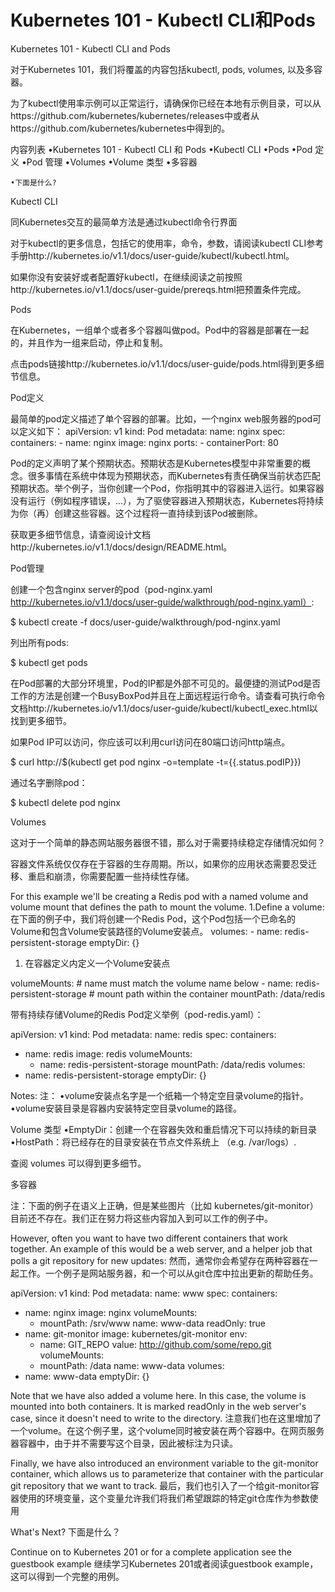 # **Kubernetes 101 - Kubectl CLI和Pods**

Kubernetes 101 - Kubectl CLI and Pods

对于Kubernetes 101，我们将覆盖的内容包括kubectl, pods, volumes, 以及多容器。

为了kubectl使用率示例可以正常运行，请确保你已经在本地有示例目录，可以从https://github.com/kubernetes/kubernetes/releases中或者从https://github.com/kubernetes/kubernetes中得到的。

内容列表
•Kubernetes 101 - Kubectl CLI 和 Pods 
    •Kubectl CLI
    •Pods 
        •Pod 定义
        •Pod 管理
    •Volumes
        •Volume 类型
    •多容器

    •下面是什么?


Kubectl CLI

同Kubernetes交互的最简单方法是通过kubectl命令行界面

对于kubectl的更多信息，包括它的使用率，命令，参数，请阅读kubectl CLI参考手册http://kubernetes.io/v1.1/docs/user-guide/kubectl/kubectl.html。

如果你没有安装好或者配置好kubectl，在继续阅读之前按照http://kubernetes.io/v1.1/docs/user-guide/prereqs.html把预置条件完成。

Pods

在Kubernetes，一组单个或者多个容器叫做pod。Pod中的容器是部署在一起的，并且作为一组来启动，停止和复制。

点击pods链接http://kubernetes.io/v1.1/docs/user-guide/pods.html得到更多细节信息。

Pod定义

最简单的pod定义描述了单个容器的部署。比如，一个nginx web服务器的pod可以定义如下：
    apiVersion: v1
    kind: Pod
    metadata:
      name: nginx
    spec:
      containers:
      - name: nginx
        image: nginx
        ports:
        - containerPort: 80

Pod的定义声明了某个预期状态。预期状态是Kubernetes模型中非常重要的概念。很多事情在系统中体现为预期状态，而Kubernetes有责任确保当前状态匹配预期状态。举个例子，当你创建一个Pod，你指明其中的容器进入运行。如果容器没有运行（例如程序错误，...），为了驱使容器进入预期状态，Kubernetes将持续为你（再）创建这些容器。这个过程将一直持续到该Pod被删除。

获取更多细节信息，请查阅设计文档http://kubernetes.io/v1.1/docs/design/README.html。

Pod管理

创建一个包含nginx server的pod（pod-nginx.yaml http://kubernetes.io/v1.1/docs/user-guide/walkthrough/pod-nginx.yaml）:

$ kubectl create -f docs/user-guide/walkthrough/pod-nginx.yaml

列出所有pods:

$ kubectl get pods

在Pod部署的大部分环境里，Pod的IP都是外部不可见的。最便捷的测试Pod是否工作的方法是创建一个BusyBoxPod并且在上面远程运行命令。请查看可执行命令文档http://kubernetes.io/v1.1/docs/user-guide/kubectl/kubectl_exec.html以找到更多细节。

如果Pod IP可以访问，你应该可以利用curl访问在80端口访问http端点。

$ curl http://$(kubectl get pod nginx -o=template -t={{.status.podIP}})

通过名字删除pod：

$ kubectl delete pod nginx

Volumes

这对于一个简单的静态网站服务器很不错，那么对于需要持续稳定存储情况如何？

容器文件系统仅仅存在于容器的生存周期。所以，如果你的应用状态需要忍受迁移、重启和崩溃，你需要配置一些持续性存储。

For this example we'll be creating a Redis pod with a named volume and volume mount that defines the path to mount the volume.
1.Define a volume:
在下面的例子中，我们将创建一个Redis Pod，这个Pod包括一个已命名的Volume和包含Volume安装路径的Volume安装点。
volumes:
    - name: redis-persistent-storage
      emptyDir: {}
      
1. 在容器定义内定义一个Volume安装点

volumeMounts:
    # name must match the volume name below
    - name: redis-persistent-storage
      # mount path within the container
      mountPath: /data/redis

带有持续存储Volume的Redis Pod定义举例（pod-redis.yaml）：

apiVersion: v1
kind: Pod
metadata:
  name: redis
spec:
  containers:
  - name: redis
    image: redis
    volumeMounts:
    - name: redis-persistent-storage
      mountPath: /data/redis
  volumes:
  - name: redis-persistent-storage
    emptyDir: {}

Notes:
注：
•volume安装点名字是一个纸箱一个特定空目录volume的指针。
•volume安装目录是容器内安装特定空目录volume的路径。

Volume 类型
•EmptyDir：创建一个在容器失效和重启情况下可以持续的新目录
•HostPath：将已经存在的目录安装在节点文件系统上 （e.g. /var/logs）.

查阅 volumes 可以得到更多细节。

多容器

注：下面的例子在语义上正确，但是某些图片（比如 kubernetes/git-monitor）目前还不存在。我们正在努力将这些内容加入到可以工作的例子中。

However, often you want to have two different containers that work together. An example of this would be a web server, and a helper job that polls a git repository for new updates:
然而，通常你会希望存在两种容器在一起工作。一个例子是网站服务器，和一个可以从git仓库中拉出更新的帮助任务。

apiVersion: v1
kind: Pod
metadata:
  name: www
spec:
  containers:
  - name: nginx
    image: nginx
    volumeMounts:
    - mountPath: /srv/www
      name: www-data
      readOnly: true
  - name: git-monitor
    image: kubernetes/git-monitor
    env:
    - name: GIT_REPO
      value: http://github.com/some/repo.git
    volumeMounts:
    - mountPath: /data
      name: www-data
  volumes:
  - name: www-data
    emptyDir: {}

Note that we have also added a volume here. In this case, the volume is mounted into both containers. It is marked readOnly in the web server's case, since it doesn't need to write to the directory.
注意我们也在这里增加了一个volume。在这个例子里，这个volume同时被安装在两个容器中。在网页服务器容器中，由于并不需要写这个目录，因此被标注为只读。

Finally, we have also introduced an environment variable to the git-monitor container, which allows us to parameterize that container with the particular git repository that we want to track.
最后，我们也引入了一个给git-monitor容器使用的环境变量，这个变量允许我们将我们希望跟踪的特定git仓库作为参数使用

What's Next?
下面是什么？

Continue on to Kubernetes 201 or for a complete application see the guestbook example
继续学习Kubernetes 201或者阅读guestbook example，这可以得到一个完整的用例。
